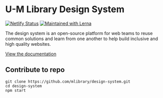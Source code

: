 # U-M Library Design System

[![Netlify Status](https://api.netlify.com/api/v1/badges/46fd3abb-e61c-4a7e-b154-c22e375a3345/deploy-status)](https://app.netlify.com/sites/umich-lib-design-system/deploys) [![Maintained with Lerna](https://img.shields.io/badge/maintained%20with-lerna-cc00ff.svg)](https://lerna.js.org/)

The design system is an open-source platform for web teams to reuse common solutions and learn from one another to help build inclusive and high quality websites.

[View the documentation](umich-lib-docs.netlify.app/)

## Contribute to repo

```
git clone https://github.com/mlibrary/design-system.git
cd design-system
npm start
```
